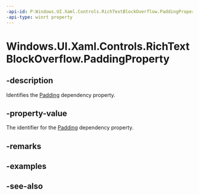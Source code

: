 ```yaml
---
-api-id: P:Windows.UI.Xaml.Controls.RichTextBlockOverflow.PaddingProperty
-api-type: winrt property
---
```


<!-- Property syntax
public Windows.UI.Xaml.DependencyProperty PaddingProperty { get; }
-->

# Windows.UI.Xaml.Controls.RichTextBlockOverflow.PaddingProperty

## -description
Identifies the [Padding](richtextblockoverflow_padding.md) dependency property.



## -property-value
The identifier for the [Padding](richtextblockoverflow_padding.md) dependency property.

## -remarks

## -examples

## -see-also
